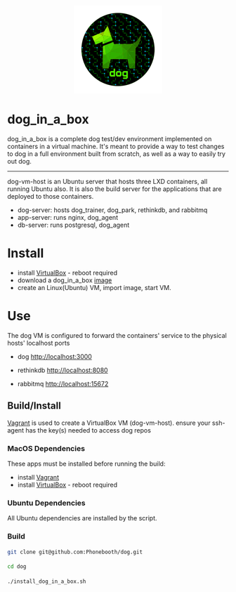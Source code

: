 <p align="center">
  <img src="../../images/dog-segmented-green.network-200x200.png">
</p>

<h1>dog_in_a_box</h1>

dog_in_a_box is a complete dog test/dev environment implemented on containers in
a virtual machine.
It's meant to provide a way to test changes to dog in a full environment built
from scratch, as well as a way to easily try out dog.

---
  
dog-vm-host is an Ubuntu server that hosts three LXD containers, all running Ubuntu also.
It is also the build server for the applications that are deployed to those containers.

- dog-server: hosts dog_trainer, dog_park, rethinkdb, and rabbitmq
- app-server: runs nginx, dog_agent
- db-server: runs postgresql, dog_agent

# Install

- install [VirtualBox](http://virtualbox.org) - reboot required
- download a dog_in_a_box [image](http://github.com/relaypro-open/download/dog_in_a_box.vdi)
- create an Linux(Ubuntu) VM, import image, start VM.

# Use

The dog VM is configured to forward the containers' service to the physical hosts'
localhost ports

- dog [http://localhost:3000](http://localhost:3000)

- rethinkdb [http://localhost:8080](http://localhost:8080)

- rabbitmq [http://localhost:15672](http://localhost:15672)

## Build/Install

[Vagrant](https://www.vagrantup.com) is used to create a VirtualBox VM (dog-vm-host).
ensure your ssh-agent has the key(s) needed to access dog repos

### MacOS Dependencies

These apps must be installed before running the build:

- install [Vagrant](http://vagrantup.com)
- install [VirtualBox](http://virtualbox.org) - reboot required

### Ubuntu Dependencies

All Ubuntu dependencies are installed by the script.

### Build

```bash
git clone git@github.com:Phonebooth/dog.git

cd dog

./install_dog_in_a_box.sh
```
